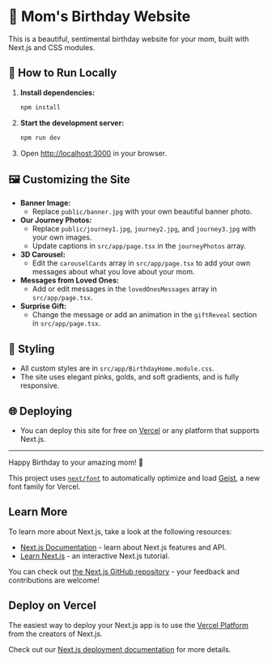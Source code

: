 # 🎂 Mom's Birthday Website

This is a beautiful, sentimental birthday website for your mom, built with Next.js and CSS modules.

## 🚀 How to Run Locally

1. **Install dependencies:**
   ```bash
   npm install
   ```
2. **Start the development server:**
   ```bash
   npm run dev
   ```
3. Open [http://localhost:3000](http://localhost:3000) in your browser.

## 🖼️ Customizing the Site

- **Banner Image:**
  - Replace `public/banner.jpg` with your own beautiful banner photo.
- **Our Journey Photos:**
  - Replace `public/journey1.jpg`, `journey2.jpg`, and `journey3.jpg` with your own images.
  - Update captions in `src/app/page.tsx` in the `journeyPhotos` array.
- **3D Carousel:**
  - Edit the `carouselCards` array in `src/app/page.tsx` to add your own messages about what you love about your mom.
- **Messages from Loved Ones:**
  - Add or edit messages in the `lovedOnesMessages` array in `src/app/page.tsx`.
- **Surprise Gift:**
  - Change the message or add an animation in the `giftReveal` section in `src/app/page.tsx`.

## 🎨 Styling

- All custom styles are in `src/app/BirthdayHome.module.css`.
- The site uses elegant pinks, golds, and soft gradients, and is fully responsive.

## 🌐 Deploying

- You can deploy this site for free on [Vercel](https://vercel.com/) or any platform that supports Next.js.

---

Happy Birthday to your amazing mom! 🎉

This project uses [`next/font`](https://nextjs.org/docs/app/building-your-application/optimizing/fonts) to automatically optimize and load [Geist](https://vercel.com/font), a new font family for Vercel.

## Learn More

To learn more about Next.js, take a look at the following resources:

- [Next.js Documentation](https://nextjs.org/docs) - learn about Next.js features and API.
- [Learn Next.js](https://nextjs.org/learn) - an interactive Next.js tutorial.

You can check out [the Next.js GitHub repository](https://github.com/vercel/next.js) - your feedback and contributions are welcome!

## Deploy on Vercel

The easiest way to deploy your Next.js app is to use the [Vercel Platform](https://vercel.com/new?utm_medium=default-template&filter=next.js&utm_source=create-next-app&utm_campaign=create-next-app-readme) from the creators of Next.js.

Check out our [Next.js deployment documentation](https://nextjs.org/docs/app/building-your-application/deploying) for more details.
